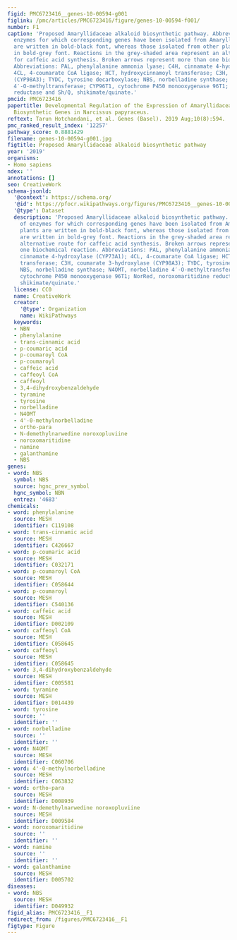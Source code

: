 ```yaml
---
figid: PMC6723416__genes-10-00594-g001
figlink: /pmc/articles/PMC6723416/figure/genes-10-00594-f001/
number: F1
caption: 'Proposed Amaryllidaceae alkaloid biosynthetic pathway. Abbreviations of
  enzymes for which corresponding genes have been isolated from Amaryllidaceae plants
  are written in bold-black font, whereas those isolated from other plants are written
  in bold-grey font. Reactions in the grey-shaded area represent an alternative route
  for caffeic acid synthesis. Broken arrows represent more than one biochemical reaction.
  Abbreviations: PAL, phenylalanine ammonia lyase; C4H, cinnamate 4-hydroxylase (CYP73A1);
  4CL, 4-coumarate CoA ligase; HCT, hydroxycinnamoyl transferase; C3H, coumarate 3-hydroxylase
  (CYP98A3); TYDC, tyrosine decarboxylase; NBS, norbelladine synthase; N4OMT, norbelladine
  4′-O-methyltransferase; CYP96T1, cytochrome P450 monooxygenase 96T1; NorRed, noroxomaritidine
  reductase and Sh/Q, shikimate/quinate.'
pmcid: PMC6723416
papertitle: Developmental Regulation of the Expression of Amaryllidaceae Alkaloid
  Biosynthetic Genes in Narcissus papyraceus.
reftext: Tarun Hotchandani, et al. Genes (Basel). 2019 Aug;10(8):594.
pmc_ranked_result_index: '12257'
pathway_score: 0.8881429
filename: genes-10-00594-g001.jpg
figtitle: Proposed Amaryllidaceae alkaloid biosynthetic pathway
year: '2019'
organisms:
- Homo sapiens
ndex: ''
annotations: []
seo: CreativeWork
schema-jsonld:
  '@context': https://schema.org/
  '@id': https://pfocr.wikipathways.org/figures/PMC6723416__genes-10-00594-g001.html
  '@type': Dataset
  description: 'Proposed Amaryllidaceae alkaloid biosynthetic pathway. Abbreviations
    of enzymes for which corresponding genes have been isolated from Amaryllidaceae
    plants are written in bold-black font, whereas those isolated from other plants
    are written in bold-grey font. Reactions in the grey-shaded area represent an
    alternative route for caffeic acid synthesis. Broken arrows represent more than
    one biochemical reaction. Abbreviations: PAL, phenylalanine ammonia lyase; C4H,
    cinnamate 4-hydroxylase (CYP73A1); 4CL, 4-coumarate CoA ligase; HCT, hydroxycinnamoyl
    transferase; C3H, coumarate 3-hydroxylase (CYP98A3); TYDC, tyrosine decarboxylase;
    NBS, norbelladine synthase; N4OMT, norbelladine 4′-O-methyltransferase; CYP96T1,
    cytochrome P450 monooxygenase 96T1; NorRed, noroxomaritidine reductase and Sh/Q,
    shikimate/quinate.'
  license: CC0
  name: CreativeWork
  creator:
    '@type': Organization
    name: WikiPathways
  keywords:
  - NBN
  - phenylalanine
  - trans-cinnamic acid
  - p-coumaric acid
  - p-coumaroyl CoA
  - p-coumaroyl
  - caffeic acid
  - caffeoyl CoA
  - caffeoyl
  - 3,4-dihydroxybenzaldehyde
  - tyramine
  - tyrosine
  - norbelladine
  - N4OMT
  - 4'-0-methylnorbelladine
  - ortho-para
  - N-demethylnarwedine noroxopluviine
  - noroxomaritidine
  - namine
  - galanthamine
  - NBS
genes:
- word: NBS
  symbol: NBS
  source: hgnc_prev_symbol
  hgnc_symbol: NBN
  entrez: '4683'
chemicals:
- word: phenylalanine
  source: MESH
  identifier: C119108
- word: trans-cinnamic acid
  source: MESH
  identifier: C426667
- word: p-coumaric acid
  source: MESH
  identifier: C032171
- word: p-coumaroyl CoA
  source: MESH
  identifier: C058644
- word: p-coumaroyl
  source: MESH
  identifier: C540136
- word: caffeic acid
  source: MESH
  identifier: D002109
- word: caffeoyl CoA
  source: MESH
  identifier: C058645
- word: caffeoyl
  source: MESH
  identifier: C058645
- word: 3,4-dihydroxybenzaldehyde
  source: MESH
  identifier: C005581
- word: tyramine
  source: MESH
  identifier: D014439
- word: tyrosine
  source: ''
  identifier: ''
- word: norbelladine
  source: ''
  identifier: ''
- word: N4OMT
  source: MESH
  identifier: C060706
- word: 4'-0-methylnorbelladine
  source: MESH
  identifier: C063832
- word: ortho-para
  source: MESH
  identifier: D008939
- word: N-demethylnarwedine noroxopluviine
  source: MESH
  identifier: D009584
- word: noroxomaritidine
  source: ''
  identifier: ''
- word: namine
  source: ''
  identifier: ''
- word: galanthamine
  source: MESH
  identifier: D005702
diseases:
- word: NBS
  source: MESH
  identifier: D049932
figid_alias: PMC6723416__F1
redirect_from: /figures/PMC6723416__F1
figtype: Figure
---
```

